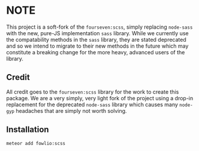 # NOTE

This project is a soft-fork of the `fourseven:scss`, simply replacing `node-sass` with the new, pure-JS implementation `sass` library. While we currently use the compatability methods in the `sass` library, they are stated deprecated and so we intend to migrate to their new methods in the future which may constitute a breaking change for the more heavy, advanced users of the library.

## Credit

All credit goes to the `fourseven:scss` library for the work to create this package. We are a very simply, very light fork of the project using a drop-in replacement for the deprecated `node-sass` library which causes many `node-gyp` headaches that are simply not worth solving.

## Installation

```bash
meteor add fowlio:scss
```
